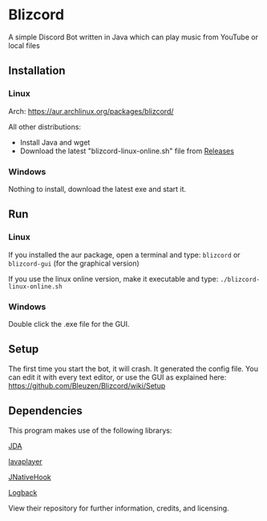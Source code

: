 # Blizcord
A simple Discord Bot written in Java which can play music from YouTube or local files

## Installation
### Linux
Arch: https://aur.archlinux.org/packages/blizcord/

All other distributions:
 - Install Java and wget
 - Download the latest "blizcord-linux-online.sh" file from [Releases](https://github.com/Bleuzen/Blizcord/releases)

### Windows
Nothing to install, download the latest exe and start it.

## Run
### Linux
If you installed the aur package, open a terminal and type: ```blizcord``` or ```blizcord-gui``` (for the graphical version)

If you use the linux online version, make it executable and type: ```./blizcord-linux-online.sh```

### Windows
Double click the .exe file for the GUI.

## Setup
The first time you start the bot, it will crash. It generated the config file. You can edit it with every text editor, or use the GUI as explained here: https://github.com/Bleuzen/Blizcord/wiki/Setup

## Dependencies
This program makes use of the following librarys:

[JDA](https://github.com/DV8FromTheWorld/JDA)

[lavaplayer](https://github.com/sedmelluq/lavaplayer)

[JNativeHook](https://github.com/kwhat/jnativehook)

[Logback](https://github.com/qos-ch/logback)

View their repository for further information, credits, and licensing.

